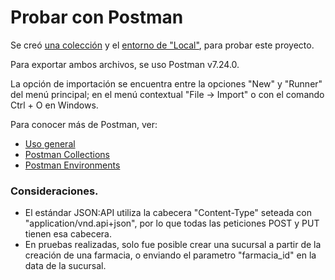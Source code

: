 # Probar con Postman

Se creó [una colección](POC%20Laravel%20JSON%20API.postman_collection.json) y el [entorno de "Local"](Local.postman_environment.json), para probar este proyecto. 

Para exportar ambos archivos, se uso Postman v7.24.0.

La opción de importación se encuentra entre la opciones "New" y "Runner" del menú principal; en el menú contextual "File -> Import" o con el comando Ctrl + O en Windows.

Para conocer más de Postman, ver:
* [Uso general](https://learning.postman.com/docs/postman/sending-api-requests/requests/)
* [Postman Collections](https://learning.postman.com/docs/postman/collections/intro-to-collections/)
* [Postman Environments](https://learning.postman.com/docs/postman/variables-and-environments/variables/) 


### Consideraciones. 

* El estándar JSON:API utiliza la cabecera "Content-Type" seteada con "application/vnd.api+json", por lo que todas las peticiones POST y PUT tienen esa cabecera. 
* En pruebas realizadas, solo fue posible crear una sucursal a partir de la creación de una farmacia, o enviando el parametro "farmacia_id" en la data de la sucursal.

